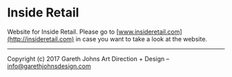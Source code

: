 # Inside Retail

Website for Inside Retail. Please go to [www.insideretail.com](http://insideretail.com) in case you want to take a look at the website.

* * *

Copyright (c) 2017 Gareth Johns Art Direction + Design – info@garethjohnsdesign.com
